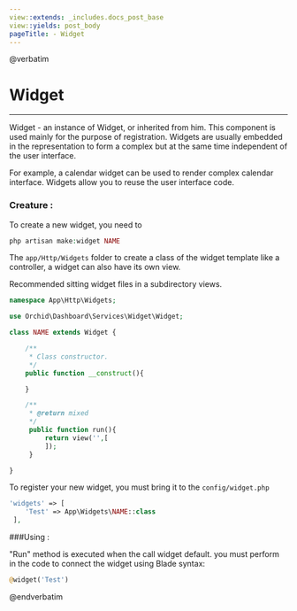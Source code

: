 ```yaml
---
view::extends: _includes.docs_post_base
view::yields: post_body
pageTitle: - Widget
---
```

@verbatim
# Widget
----------

Widget - an instance of Widget, or inherited from him.
This component is used mainly for the purpose of registration.
Widgets are usually embedded in the representation to form a complex but at the same time independent of the user interface.




For example, a calendar widget can be used to render complex calendar interface.
Widgets allow you to reuse the user interface code.

### Creature :
	
To create a new widget, you need to	
```php
php artisan make:widget NAME
```

The `app/Http/Widgets` folder to create a class of the widget template like a controller, a widget can also have its own view.

Recommended sitting widget files in a subdirectory views.
```php
namespace App\Http\Widgets;

use Orchid\Dashboard\Services\Widget\Widget;

class NAME extends Widget {

    /**
     * Class constructor.
     */
    public function __construct(){

    }

    /**
     * @return mixed
     */
     public function run(){
         return view('',[
         ]);
     }

}
```

To register your new widget, you must bring it to the `config/widget.php`
```php
'widgets' => [
    'Test' => App\Widgets\NAME::class
 ],
```
	


###Using :


"Run" method is executed when the call widget default.
you must perform in the code to connect the widget using Blade syntax:
```php
@widget('Test')
```

@endverbatim
